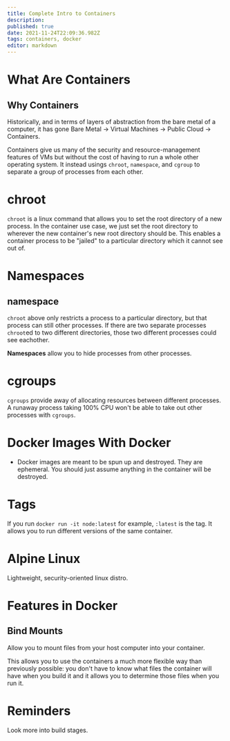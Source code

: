 ```yaml
---
title: Complete Intro to Containers
description: 
published: true
date: 2021-11-24T22:09:36.982Z
tags: containers, docker
editor: markdown
---
```


# What Are Containers
## Why Containers
Historically, and in terms of layers of abstraction from the bare metal of a computer, it has gone
Bare Metal -> Virtual Machines -> Public Cloud -> Containers. 

Containers give us many of the security and resource-management features of VMs but without the cost of having to run a whole other operating system. It instead usings `chroot`, `namespace`, and `cgroup` to separate a group of processes from each other.

# chroot
`chroot` is a linux command that allows you to set the root directory of a new process. In the container use case, we just set the root directory to wherever the new container's new root directory should be. This enables a container process to be "jailed" to a particular directory which it cannot see out of. 

# Namespaces
## namespace
`chroot` above only restricts a process to a particular directory, but that process can still other processes. If there are two separate processes `chroot`ed to two different directories, those two different processes could see eachother. 

**Namespaces** allow you to hide processes from other processes.

# cgroups
`cgroups` provide away of allocating resources between different processes. A runaway process taking 100% CPU won't be able to take out other processes with `cgroups`.

# Docker Images With Docker
* Docker images are meant to be spun up and destroyed. They are ephemeral. You should just assume anything in the container will be destroyed.

# Tags
If you run `docker run -it node:latest` for example, `:latest` is the tag. It allows you to run different versions of the same container.


# Alpine Linux
Lightweight, security-oriented linux distro. 

# Features in Docker
## Bind Mounts
Allow you to mount files from your host computer into your container. 

This allows you to use the containers a much more flexible way than previously possible: you don't have to know what files the container will have when you build it and it allows you to determine those files when you run it.


# Reminders
Look more into build stages.